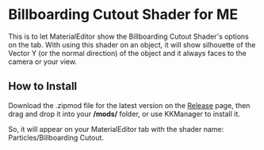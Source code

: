 # Billboarding Cutout Shader for ME
This is to let MaterialEditor show the Billboarding Cutout Shader's options on the tab.
With using this shader on an object, it will show silhouette of the Vector Y (or the normal direction) of the object and it always faces to the camera or your view.

## How to Install
Download the .zipmod file for the latest version on the [Release](https://github.com/Blatke/Billboarding_Cutout_Shader_for_ME/releases) page, then drag and drop it into your **/mods/** folder, or use KKManager to install it.

So, it will appear on your MaterialEditor tab with the shader name: Particles/Billboarding Cutout.
